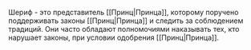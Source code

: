 Шериф - это представитель [[Принц|Принца]], которому поручено поддерживать законы [[Принц|Принца]] и следить за соблюдением традиций. Они часто обладают полномочиями наказывать тех, кто нарушает законы, при условии одобрения [[Принц|Принца]].